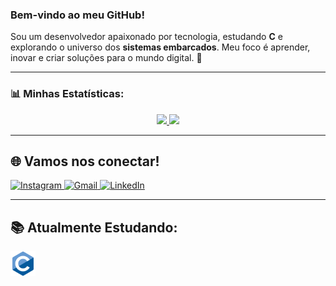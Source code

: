 ### Bem-vindo ao meu GitHub!

Sou um desenvolvedor apaixonado por tecnologia, estudando **C** e explorando o universo dos **sistemas embarcados**. Meu foco é aprender, inovar e criar soluções para o mundo digital. 🚀  

---

### 📊 Minhas Estatísticas:
<div align="center">
  <a href="https://github.com/queirozPatrick">
    <img height="180em" src="https://github-readme-stats.vercel.app/api?username=queirozPatrick&show_icons=true&theme=blue-black&include_all_commits=true&count_private=true"/>
    <img height="180em" src="https://github-readme-stats.vercel.app/api/top-langs/?username=queirozPatrick&layout=compact&langs_count=7&theme=blue-black"/>
  </a>
</div>

---

## 🌐 Vamos nos conectar!  
<div align="left"> 
  <a href="https://www.instagram.com/patrick_queiroz" target="_blank">
    <img src="https://img.shields.io/badge/-Instagram-%23E4405F?style=for-the-badge&logo=instagram&logoColor=white" alt="Instagram">
  </a>
  <a href="mailto:patrick.sq52@gmail.com">
    <img src="https://img.shields.io/badge/-Gmail-%23333?style=for-the-badge&logo=gmail&logoColor=white" alt="Gmail">
  </a>
  <a href="https://www.linkedin.com/in/patricksq/" target="_blank">
    <img src="https://img.shields.io/badge/-LinkedIn-%230077B5?style=for-the-badge&logo=linkedin&logoColor=white" alt="LinkedIn">
  </a>
</div>

---

## 📚 Atualmente Estudando:
<div align="left">
  <img align="center" alt="C" height="40" width="40" src="https://github.com/devicons/devicon/blob/master/icons/c/c-original.svg">
</div>
